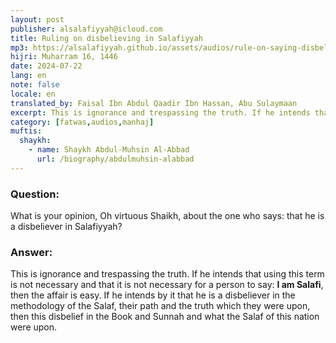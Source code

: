 ```yaml
---
layout: post
publisher: alsalafiyyah@icloud.com
title: Ruling on disbelieving in Salafiyyah
mp3: https://alsalafiyyah.github.io/assets/audios/rule-on-saying-disbelieve-in-salafiyyah.mp3
hijri: Muharram 16, 1446
date: 2024-07-22
lang: en
note: false
locale: en
translated_by: Faisal Ibn Abdul Qaadir Ibn Hassan, Abu Sulaymaan
excerpt: This is ignorance and trespassing the truth. If he intends that using this term is not necessary and that it is not necessary for a person to say I am Salafi, then the affair is easy.
category: [fatwas,audios,manhaj]
muftis:
  shaykh: 
    - name: Shaykh Abdul-Muhsin Al-Abbad
      url: /biography/abdulmuhsin-alabbad
---
```


### Question: 
What is your opinion, Oh virtuous Shaikh, about the one who says: that he is a disbeliever in Salafiyyah?

### Answer: 
This is ignorance and trespassing the truth. If he intends that using this term is not necessary and that it is not necessary for a person to say: **I am Salafi**, then the affair is easy. If he intends by it that he is a disbeliever in the methodology of the Salaf, their path and the truth which they were upon, then this disbelief in the Book and Sunnah and what the Salaf of this nation were upon.
